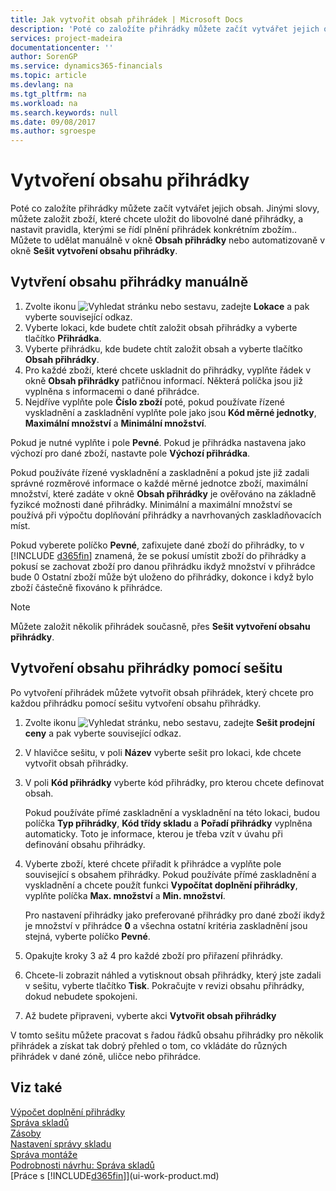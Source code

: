 ```yaml
---
title: Jak vytvořit obsah přihrádek | Microsoft Docs
description: 'Poté co založíte přihrádky můžete začít vytvářet jejich obsah. Jinými slovy, můžete založit zboží, které chcete uložit do libovolné dané přihrádky, a nastavit pravidla, kterými se řídí plnění přihrádek konkrétním zbožím..'
services: project-madeira
documentationcenter: ''
author: SorenGP
ms.service: dynamics365-financials
ms.topic: article
ms.devlang: na
ms.tgt_pltfrm: na
ms.workload: na
ms.search.keywords: null
ms.date: 09/08/2017
ms.author: sgroespe
---
```

# <a name="create-bin-contents"></a>Vytvoření obsahu přihrádky
Poté co založíte přihrádky můžete začít vytvářet jejich obsah. Jinými slovy, můžete založit zboží, které chcete uložit do libovolné dané přihrádky, a nastavit pravidla, kterými se řídí plnění přihrádek konkrétním zbožím.. Můžete to udělat manuálně v okně **Obsah přihrádky** nebo automatizovaně v okně **Sešit vytvoření obsahu přihrádky**.

## <a name="to-create-bin-content-manually"></a>Vytvření obsahu přihrádky manuálně  
1.  Zvolte ikonu ![Vyhledat stránku nebo sestavu](media/ui-search/search_small.png "Ikona Vyhledat stránku nebo sestavu"), zadejte **Lokace** a pak vyberte související odkaz.  
2.  Vyberte lokaci, kde budete chtít založit obsah přihrádky a vyberte tlačítko **Přihrádka**.  
3.  Vyberte přihrádku, kde budete chtít založit obsah a vyberte tlačítko **Obsah přihrádky**.  
4.  Pro každé zboží, které chcete uskladnit do přihrádky, vyplňte řádek v okně  **Obsah přihrádky** patřičnou informací. Některá políčka jsou již vyplněna s informacemi o dané přihrádce.  
5.  Nejdříve vyplňte pole **Číslo zboží** poté, pokud používate řízené vyskladnění a zaskladnění vyplňte pole jako jsou **Kód měrné jednotky**, **Maximální množství** a **Minimální množství**.  

Pokud je nutné vyplňte i pole **Pevné**. Pokud je přihrádka nastavena jako výchozí pro dané zboží, nastavte pole **Výchozí přihrádka**.  

Pokud používáte řízené vyskladnění a zaskladnění a pokud jste již zadali správné rozměrové informace o každé měrné jednotce zboží, maximální množství, které zadáte v okně **Obsah přihrádky** je ověřováno na základně fyzikcé možnosti dané přihrádky. Minimální a maximální množství se používá při výpočtu doplňování přihrádky a navrhovaných zaskladňovacích míst.  

Pokud vyberete políčko **Pevné**, zafixujete dané zboží do přihrádky, to v [!INCLUDE [d365fin](includes/d365fin_md.md)] znamená, že se pokusí umístit zboží do přihrádky a pokusí se zachovat zboží pro danou přihrádku ikdyž množství v přihrádce bude 0 Ostatní zboží může být uloženo do přihrádky, dokonce i když bylo zboží částečně fixováno k přihrádce.  

> [!NOTE]  
>  Můžete založit několik přihrádek současně, přes **Sešit vytvoření obsahu přihrádky**.  

## <a name="to-create-bin-content-with-a-worksheet"></a>Vytvoření obsahu přihrádky pomocí sešitu  
Po vytvoření přihrádek můžete vytvořit obsah přihrádek, který chcete pro každou přihrádku pomocí sešitu vytvoření obsahu přihrádky.

1.  Zvolte ikonu ![Vyhledat stránku, nebo sestavu](media/ui-search/search_small.png "ikona vyhledat stránku, nebo sestavu"), zadejte **Sešit prodejní ceny** a pak vyberte související odkaz.  
2.  V hlavičce sešitu, v poli **Název** vyberte sešit pro lokaci, kde chcete vytvořit obsah přihrádky.  
3.  V poli **Kód přihrádky** vyberte kód přihrádky, pro kterou chcete definovat obsah.   

    Pokud používáte přímé zaskladnění a vyskladnění na této lokaci, budou políčka **Typ přihrádky**, **Kód třídy skladu** a **Pořadí přihrádky** vyplněna automaticky. Toto je informace, kterou je třeba vzít v úvahu při definování obsahu přihrádky.  
4.  Vyberte zboží, které chcete přiřadit k přihrádce a vyplňte pole související s obsahem přihrádky. Pokud používáte přímé zaskladnění a vyskladnění a chcete použít funkci **Vypočítat doplnění přihrádky**, vyplňte políčka **Max. množství** a **Min. množství**.  

    Pro nastavení přihrádky jako preferované přihrádky pro dané zboží ikdyž je množství v přihrádce **0** a všechna ostatní kritéria zaskladnění jsou stejná, vyberte políčko **Pevné**.  
5.  Opakujte kroky 3 až 4 pro každé zboží pro přiřazení přihrádky.  
6.  Chcete-li zobrazit náhled a vytisknout obsah přihrádky, který jste zadali v sešitu, vyberte tlačítko **Tisk**. Pokračujte v revizi obsahu přihrádky, dokud nebudete spokojeni.  
7.  Až budete připraveni, vyberte akci **Vytvořit obsah přihrádky**  

V tomto sešitu můžete pracovat s řadou řádků obsahu přihrádky pro několik přihrádek a získat tak dobrý přehled o tom, co vkládáte do různých přihrádek v dané zóně, uličce nebo přihrádce.  

## <a name="see-also"></a>Viz také
[Výpočet doplnění přihrádky](warehouse-how-to-calculate-bin-replenishment.md)    
[Správa skladů](warehouse-manage-warehouse.md)  
[Zásoby](inventory-manage-inventory.md)  
[Nastavení správy skladu](warehouse-setup-warehouse.md)     
[Správa montáže](assembly-assemble-items.md)    
[Podrobnosti návrhu: Správa skladů](design-details-warehouse-management.md)  
[Práce s [!INCLUDE[d365fin](includes/d365fin_md.md)]](ui-work-product.md)
